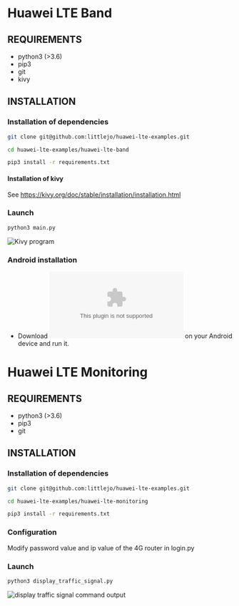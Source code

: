 # Huawei LTE Band

## REQUIREMENTS

* python3 (>3.6)
* pip3
* git
* kivy

## INSTALLATION

### Installation of dependencies

```sh
git clone git@github.com:littlejo/huawei-lte-examples.git
```

```sh
cd huawei-lte-examples/huawei-lte-band
```

```sh
pip3 install -r requirements.txt
```

#### Installation of kivy

See https://kivy.org/doc/stable/installation/installation.html

### Launch

```sh
python3 main.py
```

![Kivy program](https://raw.githubusercontent.com/littlejo/huawei-lte-examples/master/huawei-lte-band/huawei-lte-band.gif)

### Android installation

* Download ![Android installation](https://github.com/littlejo/huawei-lte-examples/raw/master/huawei-lte-band/apk/lte-0.2.apk) on your Android device and run it.

# Huawei LTE Monitoring

## REQUIREMENTS

* python3 (>3.6)
* pip3
* git

## INSTALLATION

### Installation of dependencies

```sh
git clone git@github.com:littlejo/huawei-lte-examples.git
```

```sh
cd huawei-lte-examples/huawei-lte-monitoring
```

```sh
pip3 install -r requirements.txt
```

### Configuration

Modify password value and ip value of the 4G router in login.py

### Launch

```sh
python3 display_traffic_signal.py
```

![display traffic signal command output](https://raw.githubusercontent.com/littlejo/huawei-lte-examples/master/huawei-lte-monitoring/demo.gif)
